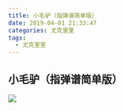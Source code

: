 ```yaml
---
title: 小毛驴（指弹谱简单版）
date: 2019-04-01 21:33:47
categories: 尤克里里
tags:
  - 尤克里里
---
```

## 小毛驴（指弹谱简单版）
<img src="/images/xiao_mao_lv.jpg">
